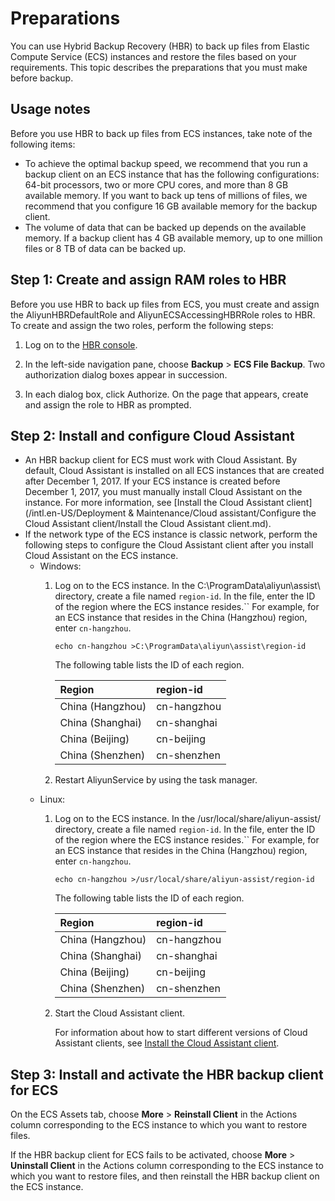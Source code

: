 # Preparations

You can use Hybrid Backup Recovery \(HBR\) to back up files from Elastic Compute Service \(ECS\) instances and restore the files based on your requirements. This topic describes the preparations that you must make before backup.

## Usage notes

Before you use HBR to back up files from ECS instances, take note of the following items:

-   To achieve the optimal backup speed, we recommend that you run a backup client on an ECS instance that has the following configurations: 64-bit processors, two or more CPU cores, and more than 8 GB available memory. If you want to back up tens of millions of files, we recommend that you configure 16 GB available memory for the backup client.
-   The volume of data that can be backed up depends on the available memory. If a backup client has 4 GB available memory, up to one million files or 8 TB of data can be backed up.

## Step 1: Create and assign RAM roles to HBR

Before you use HBR to back up files from ECS, you must create and assign the AliyunHBRDefaultRole and AliyunECSAccessingHBRRole roles to HBR. To create and assign the two roles, perform the following steps:

1.  Log on to the [HBR console](https://hbr.console.aliyun.com).

2.  In the left-side navigation pane, choose **Backup** \> **ECS File Backup**. Two authorization dialog boxes appear in succession.

3.  In each dialog box, click Authorize. On the page that appears, create and assign the role to HBR as prompted.


## Step 2: Install and configure Cloud Assistant

-   An HBR backup client for ECS must work with Cloud Assistant. By default, Cloud Assistant is installed on all ECS instances that are created after December 1, 2017. If your ECS instance is created before December 1, 2017, you must manually install Cloud Assistant on the instance. For more information, see [Install the Cloud Assistant client](/intl.en-US/Deployment & Maintenance/Cloud assistant/Configure the Cloud Assistant client/Install the Cloud Assistant client.md).
-   If the network type of the ECS instance is classic network, perform the following steps to configure the Cloud Assistant client after you install Cloud Assistant on the ECS instance.
    -   Windows:
        1.  Log on to the ECS instance. In the C:\\ProgramData\\aliyun\\assist\\ directory, create a file named `region-id`. In the file, enter the ID of the region where the ECS instance resides.`` For example, for an ECS instance that resides in the China \(Hangzhou\) region, enter `cn-hangzhou`.

            ```
            echo cn-hangzhou >C:\ProgramData\aliyun\assist\region-id
            ```

            The following table lists the ID of each region.

            |Region|region-id|
            |:-----|:--------|
            |China \(Hangzhou\)|cn-hangzhou|
            |China \(Shanghai\)|cn-shanghai|
            |China \(Beijing\)|cn-beijing|
            |China \(Shenzhen\)|cn-shenzhen|

        2.  Restart AliyunService by using the task manager.
    -   Linux:
        1.  Log on to the ECS instance. In the /usr/local/share/aliyun-assist/ directory, create a file named `region-id`. In the file, enter the ID of the region where the ECS instance resides.`` For example, for an ECS instance that resides in the China \(Hangzhou\) region, enter `cn-hangzhou`.

            ```
            echo cn-hangzhou >/usr/local/share/aliyun-assist/region-id
            ```

            The following table lists the ID of each region.

            |Region|region-id|
            |:-----|:--------|
            |China \(Hangzhou\)|cn-hangzhou|
            |China \(Shanghai\)|cn-shanghai|
            |China \(Beijing\)|cn-beijing|
            |China \(Shenzhen\)|cn-shenzhen|

        2.  Start the Cloud Assistant client.

            For information about how to start different versions of Cloud Assistant clients, see [Install the Cloud Assistant client](https://www.alibabacloud.com/help/zh/doc-detail/64921.htm#title-8j8-b5k-y9x).


## Step 3: Install and activate the HBR backup client for ECS

On the ECS Assets tab, choose **More** \> **Reinstall Client** in the Actions column corresponding to the ECS instance to which you want to restore files.

If the HBR backup client for ECS fails to be activated, choose **More** \> **Uninstall Client** in the Actions column corresponding to the ECS instance to which you want to restore files, and then reinstall the HBR backup client on the ECS instance.

